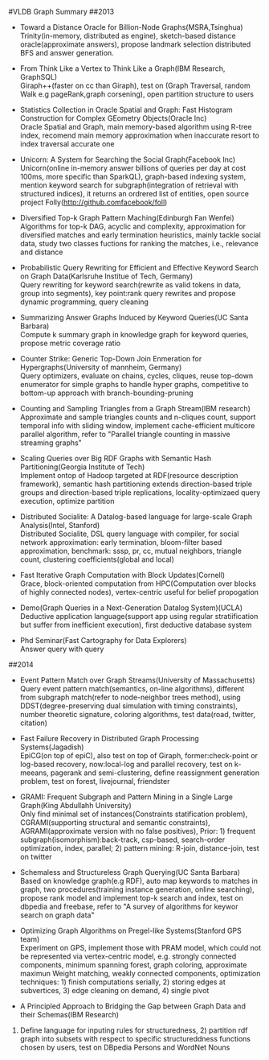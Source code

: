 #VLDB Graph Summary
##2013
- Toward a Distance Oracle for Billion-Node Graphs(MSRA,Tsinghua)  
Trinity(in-memory, distributed as engine), sketch-based distance oracle(approximate answers), propose landmark selection distributed BFS and answer generation.

- From Think Like a Vertex to Think Like a Graph(IBM Research, GraphSQL)  
Giraph++(faster on cc than Giraph), test on (Graph Traversal, random Walk e.g pageRank,graph corsening), open partition structure to users

- Statistics Collection in Oracle Spatial and Graph: Fast Histogram Construction for Complex GEometry Objects(Oracle Inc)  
Oracle Spatial and Graph, main memory-based algorithm using R-tree index, recomend main memory approximation when inaccurate resort to index traversal accurate one

- Unicorn: A System for Searching the Social Graph(Facebook Inc)  
Unicorn(online in-memory answer billions of queries per day at cost 100ms, more specific than SparkQL), graph-based indexing system, mention keyword search for subgraph(integration of retrieval with structured indices), it returns an ordrered list of entities, open source project Folly(http://github.comfacebook/foll)

- Diversified Top-k Graph Pattern Maching(Edinburgh Fan Wenfei)  
Algorithms for top-k DAG, acyclic and complexity, approximation for diversified matches and early termination heuristics, mainly tackle social data, study two classes fuctions for ranking the matches, i.e., relevance and distance

- Probabilistic Query Rewriting for Efficient and Effective Keyword Search on Graph Data(Karlsruhe Institue of Tech, Germany)  
Query rewriting for keyword search(rewrite as valid tokens in data, group into segments), key point:rank query rewrites and propose dynamic programming, query cleaning

- Summarizing Answer Graphs Induced by Keyword Queries(UC Santa Barbara)  
Compute k summary graph in knowledge graph for keyword queries, propose metric coverage ratio

- Counter Strike: Generic Top-Down Join Enmeration for Hypergraphs(University of mannheim, Germany)  
Query optimizers, evaluate on chains, cycles, cliques, reuse top-down enumerator for simple graphs to handle hyper graphs, competitive to bottom-up approach with branch-bounding-pruning

- Counting and Sampling Triangles from a Graph Stream(IBM research)  
Approximate and sample triangles counts and n-cliques count, support temporal info with sliding window, implement cache-efficient multicore parallel algorithm, refer to "Parallel triangle counting in massive streaming graphs"

- Scaling Queries over Big RDF Graphs with Semantic Hash Partitioning(Georgia Institute of Tech)  
Implement ontop of Hadoop targeted at RDF(resource description framework), semantic hash partitioning extends direction-based triple groups and direction-based triple replications, locality-optimizaed query execution, optimize partition

- Distributed Socialite: A Datalog-based language for large-scale Graph Analysis(Intel, Stanford)  
Distributed Socialite, DSL query language with compiler, for social network approximation: early termination, bloom-filter based approximation, benchmark: sssp, pr, cc, mutual neighbors, triangle count, clustering coefficients(global and local)

- Fast Iterative Graph Computation with Block Updates(Cornell)  
Grace, block-oriented computation from HPC(Computation over blocks of highly connected nodes), vertex-centric useful for belief propogation

- Demo(Graph Queries in a Next-Generation Datalog System)(UCLA)  
Deductive application language(support app using regular stratiification but suffer from inefficient execution), first deductive database system

- Phd Seminar(Fast Cartography for Data Explorers)  
Answer query with query

##2014
- Event Pattern Match over Graph Streams(University of Massachusetts)  
Query event pattern match(semantics, on-line algorithms), different from subgraph match(refer to node-neighbor trees method), using DDST(degree-preserving dual simulation with timing constraints), number theoretic signature, coloring algorithms, test data(road, twitter, citation)

- Fast Failure Recovery in Distributed Graph Processing Systems(Jagadish)  
EpiCG(on top of epiC), also test on top of Giraph, former:check-point or log-based recovery, now:local-log and parallel recovery, test on k-meeans, pagerank and semi-clustering, define reassignment generation problem, test on forest, livejournal, friendster

- GRAMI: Frequent Subgraph and Pattern Mining in a Single Large Graph(King Abdullahh University)  
Only find minimal set of instances(Constraints statification problem), CGRAMI(supporting structural and semantic constraints), AGRAMI(approximate version with no false positives), Prior: 1) frequent subgraph(isomorphism):back-track, csp-based, search-order optimization, index, parallel; 2) pattern mining: R-join, distance-join, test on twitter

- Schemaless and Structureless Graph Querying(UC Santa Barbara)  
Based on knowledge graph(e.g RDF), auto map keywords to matches in graph, two procedures(training instance generation, online searching), propose rank model and implement top-k search and index, test on dbpedia and freebase, refer to "A survey of algorithms for keywor search on graph data"

- Optimizing Graph Algorithms on Pregel-like Systems(Stanford GPS team)  
Experiment on GPS, implement those with PRAM model, which could not be represented via vertex-centric model, e.g. strongly connected components, minimum spanning forest, graph coloring, approximate maximun Weight matching, weakly connected components, optimization techniques: 1) finish computations serially, 2) storing edges at subvertices, 3) edge cleaning on demand, 4) single pivot

- A Principled Approach to Bridging the Gap between Graph Data and their Schemas(IBM Research)  
1) Define language for inputing rules for structuredness, 2) partition rdf graph into subsets with respect to specific structureddness functions chosen by users, test on DBpedia Persons and WordNet Nouns








